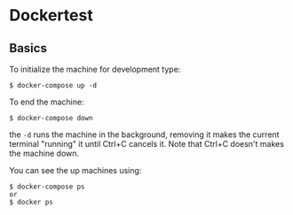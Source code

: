 # Dockertest
## Basics
To initialize the machine for development type:
``` 
$ docker-compose up -d
```
To end the machine:
``` 
$ docker-compose down
```

the ```-d``` runs the machine in the background, removing it makes the current terminal "running" it until Ctrl+C cancels it. Note that Ctrl+C doesn't makes the machine down.

You can see the up machines using:
```
$ docker-compose ps
or
$ docker ps
```
